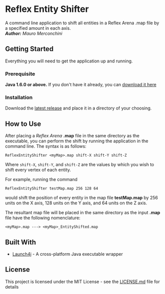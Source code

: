 # Reflex Entity Shifter
A command line application to shift all entities in a Reflex Arena .map file by a specified amount in each axis.\
***Author:*** *Mauro Merconchini*

## Getting Started
Everything you will need to get the application up and running.

### Prerequisite
**Java 1.6.0 or above.** If you don't have it already, you can [download it here](https://www.java.com/en/download/)

### Installation
Download the [latest release](https://github.com/mauro-merconchini/ReflexEntityShifter/releases) and place it in a directory of your choosing.

## How to Use
After placing a *Reflex Arena* **.map** file in the same directory as the executable, you can perform the shift by running the application in the command line. The syntax is as follows:

```
ReflexEntityShifter <myMap>.map shift-X shift-Y shift-Z
```

Where ```shift-X```, ```shift-Y```, and ```shift-Z``` are the values by which you wish to shift every vertex of each entity.

For example, running the command

```
ReflexEntityShifter testMap.map 256 128 64
```

would shift the position of every entity in the map file **testMap.map** by 256 units on the X axis, 128 units on the Y axis, and 64 units on the Z axis.

The resultant map file will be placed in the same directory as the input **.map** file have the following nomenclature:

```
<myMap>.map ---> <myMap>_EntityShifted.map
```

## Built With
* [Launch4j](http://launch4j.sourceforge.net/) - A cross-platform Java executable wrapper

## License
This project is licensed under the MIT License - see the [LICENSE.md](LICENSE.md) file for details
